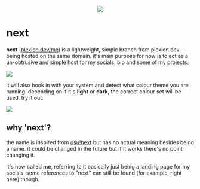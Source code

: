 <p align="center">
  <img src="https://plexion.dev/me/img/standalone.png">
</p>

# next

**next** ([plexion.dev/me](https://plexion.dev/me)) is a lightweight, simple branch from plexion.dev - being hosted on the same domain. it's main purpose for now is to act as a un-obtrusive and simple host for my socials, bio and some of my projects.

<img src="https://plexion.s-ul.eu/R72WrG5j">

it will also hook in with your system and detect what colour theme you are running. depending on if it's **light** or **dark**, the correct colour set will be used. try it out:

<img src="https://i.imgur.com/XfHRQ92.png">

## why 'next'?

the name is inspired from [osu!next](https://osunext.tumblr.com/) but has no actual meaning besides being a name. it could be changed in the future but if it works there's no point changing it.

it's now called **me**, referring to it basically just being a landing page for my socials. some references to "next" can still be found (for example, right here) though.
